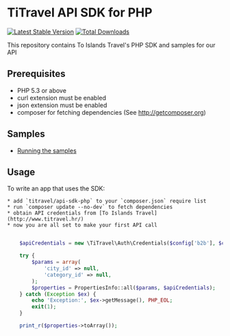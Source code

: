 # TiTravel API SDK for PHP

[![Latest Stable Version](https://poser.pugx.org/titravel/api-sdk-php/v/stable.png)](https://packagist.org/packages/titravel/api-sdk-php) [![Total Downloads](https://poser.pugx.org/titravel/api-sdk-php/downloads.png)](https://packagist.org/packages/titravel/api-sdk-php)

This repository contains To Islands Travel's PHP SDK and samples for our API

## Prerequisites

   * PHP 5.3 or above
   * curl extension must be enabled
   * json extension must be enabled
   * composer for fetching dependencies (See http://getcomposer.org)

## Samples

   * [Running the samples](samples/)

## Usage

To write an app that uses the SDK:

    * add `titravel/api-sdk-php` to your `composer.json` require list
    * run `composer update --no-dev` to fetch dependencies
    * obtain API credentials from [To Islands Travel](http://www.titravel.hr/)
    * now you are all set to make your first API call

```php

    $apiCredentials = new \TiTravel\Auth\Credentials($config['b2b'], $config['code']);

    try {
        $params = array(
            'city_id' => null,
            'category_id' => null,
        );
        $properties = PropertiesInfo::all($params, $apiCredentials);
    } catch (Exception $ex) {
        echo 'Exception:', $ex->getMessage(), PHP_EOL;
        exit(1);
    }

    print_r($properties->toArray());

```